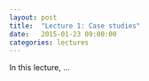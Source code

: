 ```yaml
---
layout: post
title:  "Lecture 1: Case studies"
date:   2015-01-23 09:00:00
categories: lectures
---
```


In this lecture, ...
